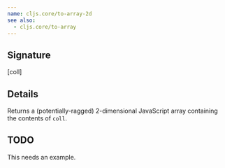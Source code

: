 ```yaml
---
name: cljs.core/to-array-2d
see also:
  - cljs.core/to-array
---
```


## Signature
[coll]


## Details

Returns a (potentially-ragged) 2-dimensional JavaScript array containing the
contents of `coll`.


## TODO

This needs an example.